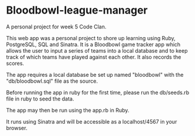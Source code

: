 # Bloodbowl-league-manager
A personal project for week 5 Code Clan.

This web app was a personal project to shore up learning using Ruby, PostgreSQL, SQL and Sinatra.
It is a Bloodbowl game tracker app which allows the user to input a series of teams into a local database
and to keep track of which teams have played against each other. It also records the scores.

The app requires a local database be set up named "bloodbowl" with the "db/bloodbowl.sql" file as the source.

Before running the app in ruby for the first time, please run the db/seeds.rb file in ruby to seed the data.

The app may then be run using the app.rb in Ruby.

It runs using Sinatra and will be accessible as a localhost/4567 in your browser.

